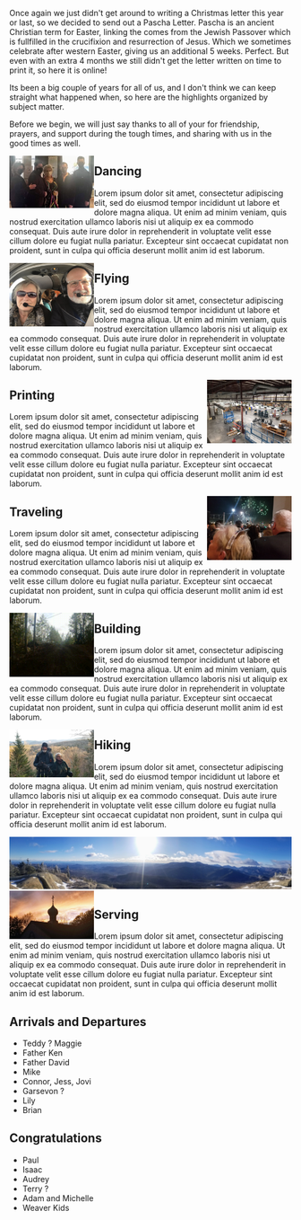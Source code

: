 Once again we just didn't get around to writing a Christmas letter this year or last, so we decided to send out a Pascha Letter.  Pascha is an ancient Christian term for Easter, linking the comes from the Jewish Passover which is fullfilled in the crucifixion and resurrection of Jesus.  Which we sometimes celebrate after western Easter, giving us an additional 5 weeks. Perfect.  But even with an extra 4 months we still didn't get the letter written on time to print it, so here it is online!

Its been a big couple of years for all of us, and I don't think we can keep straight what happened when, so here are the highlights organized by subject matter.

Before we begin, we will just say thanks to all of your for friendship, prayers, and support during the tough times, and sharing with us in the good times as well.

<img align="left" width="30%" src="/images/dance-shot.jpg" class="image-left">
  
## Dancing

 Lorem ipsum dolor sit amet, consectetur adipiscing elit, sed do eiusmod tempor incididunt ut labore et dolore magna aliqua. Ut enim ad minim veniam, quis nostrud exercitation ullamco laboris nisi ut aliquip ex ea commodo consequat. Duis aute irure dolor in reprehenderit in voluptate velit esse cillum dolore eu fugiat nulla pariatur. Excepteur sint occaecat cupidatat non proident, sunt in culpa qui officia deserunt mollit anim id est laborum.

<img align="left" width="30%" src="/images/IMG_0136.jpg" class="image-left">

## Flying

 Lorem ipsum dolor sit amet, consectetur adipiscing elit, sed do eiusmod tempor incididunt ut labore et dolore magna aliqua. Ut enim ad minim veniam, quis nostrud exercitation ullamco laboris nisi ut aliquip ex ea commodo consequat. Duis aute irure dolor in reprehenderit in voluptate velit esse cillum dolore eu fugiat nulla pariatur. Excepteur sint occaecat cupidatat non proident, sunt in culpa qui officia deserunt mollit anim id est laborum.

<img align="right" width="30%" src="/images/catprint-factory-floor.jpg" class="image-right">

## Printing
Lorem ipsum dolor sit amet, consectetur adipiscing elit, sed do eiusmod tempor incididunt ut labore et dolore magna aliqua. Ut enim ad minim veniam, quis nostrud exercitation ullamco laboris nisi ut aliquip ex ea commodo consequat. Duis aute irure dolor in reprehenderit in voluptate velit esse cillum dolore eu fugiat nulla pariatur. Excepteur sint occaecat cupidatat non proident, sunt in culpa qui officia deserunt mollit anim id est laborum.

<img align="right" width="30%" src="/images/new-years-2020.jpg" class="image-right">

## Traveling

Lorem ipsum dolor sit amet, consectetur adipiscing elit, sed do eiusmod tempor incididunt ut labore et dolore magna aliqua. Ut enim ad minim veniam, quis nostrud exercitation ullamco laboris nisi ut aliquip ex ea commodo consequat. Duis aute irure dolor in reprehenderit in voluptate velit esse cillum dolore eu fugiat nulla pariatur. Excepteur sint occaecat cupidatat non proident, sunt in culpa qui officia deserunt mollit anim id est laborum.

<img align="left" width="30%" src="/images/blasting-action.gif" class="image-left"> 

## Building
Lorem ipsum dolor sit amet, consectetur adipiscing elit, sed do eiusmod tempor incididunt ut labore et dolore magna aliqua. Ut enim ad minim veniam, quis nostrud exercitation ullamco laboris nisi ut aliquip ex ea commodo consequat. Duis aute irure dolor in reprehenderit in voluptate velit esse cillum dolore eu fugiat nulla pariatur. Excepteur sint occaecat cupidatat non proident, sunt in culpa qui officia deserunt mollit anim id est laborum.

<img align="left" width="30%" src="/images/hiking.jpg" class="image-left"> 

## Hiking

Lorem ipsum dolor sit amet, consectetur adipiscing elit, sed do eiusmod tempor incididunt ut labore et dolore magna aliqua. Ut enim ad minim veniam, quis nostrud exercitation ullamco laboris nisi ut aliquip ex ea commodo consequat. Duis aute irure dolor in reprehenderit in voluptate velit esse cillum dolore eu fugiat nulla pariatur. Excepteur sint occaecat cupidatat non proident, sunt in culpa qui officia deserunt mollit anim id est laborum.

<img width="100%" src="/images/vanhovenburg-panaroma.jpg">

<img align="left" width="30%" src="/images/st-tikhons-sunset.jpg" class="image-left"> 

## Serving

Lorem ipsum dolor sit amet, consectetur adipiscing elit, sed do eiusmod tempor incididunt ut labore et dolore magna aliqua. Ut enim ad minim veniam, quis nostrud exercitation ullamco laboris nisi ut aliquip ex ea commodo consequat. Duis aute irure dolor in reprehenderit in voluptate velit esse cillum dolore eu fugiat nulla pariatur. Excepteur sint occaecat cupidatat non proident, sunt in culpa qui officia deserunt mollit anim id est laborum.

## Arrivals and Departures

+ Teddy ? Maggie
+ Father Ken
+ Father David
+ Mike
+ Connor, Jess, Jovi
+ Garsevon ?
+ Lily
+ Brian

## Congratulations

+ Paul
+ Isaac
+ Audrey
+ Terry ?
+ Adam and Michelle
+ Weaver Kids

